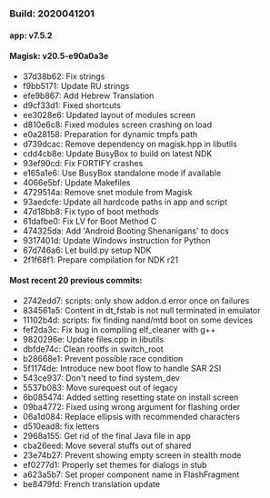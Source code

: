 ### Build: 2020041201
#### app: v7.5.2
#### Magisk: v20.5-e90a0a3e

- 37d38b62: Fix strings
- f9bb5171: Update RU strings
- efe9b867: Add Hebrew Translation
- d9cf33d1: Fixed shortcuts
- ee3028e6: Updated layout of modules screen
- d810e6c8: Fixed modules screen crashing on load
- e0a28158: Preparation for dynamic tmpfs path
- d739dcac: Remove dependency on magisk.hpp in libutils
- cdd4cb8e: Update BusyBox to build on latest NDK
- 93ef90cd: Fix FORTIFY crashes
- e165a1e6: Use BusyBox standalone mode if available
- 4066e5bf: Update Makefiles
- 4729514a: Remove snet module from Magisk
- 93aedcfe: Update all hardcode paths in app and script
- 47d18bb8: Fix typo of boot methods
- 61dafbe0: Fix LV for Boot Method C
- 474325da: Add 'Android Booting Shenanigans' to docs
- 9317401d: Update Windows instruction for Python
- 67d746a6: Let build.py setup NDK
- 2f1f68f1: Prepare compilation for NDK r21

#### Most recent 20 previous commits:

- 2742edd7: scripts: only show addon.d error once on failures
- 834561a5: Content in dt_fstab is not null terminated in emulator
- 11102b4d: scripts: fix finding nand/mtd boot on some devices
- fef2da3c: Fix bug in compiling elf_cleaner with g++
- 9820296e: Update files.cpp in libutils
- dbfde74c: Clean rootfs in switch_root
- b28668e1: Prevent possible race condition
- 5f1174de: Introduce new boot flow to handle SAR 2SI
- 543ce937: Don't need to find system_dev
- 5537b083: Move surequest out of legacy
- 6b085474: Added setting resetting state on install screen
- 09ba4772: Fixed using wrong argument for flashing order
- 06a1d084: Replace ellipsis with recommended characters
- d510ead8: fix letters
- 2968a155: Get rid of the final Java file in app
- cba26eed: Move several stuffs out of shared
- 23e74b27: Prevent showing empty screen in stealth mode
- ef0277d1: Properly set themes for dialogs in stub
- a623a5b7: Set proper component name in FlashFragment
- be8479fd: French translation update
